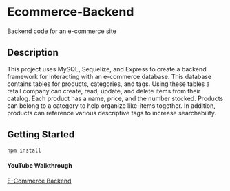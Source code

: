 # Ecommerce-Backend
Backend code for an e-commerce site

## Description
This project uses MySQL, Sequelize, and Express to create a backend framework for interacting with an e-commerce database. This database contains tables for products, categories, and tags. Using these tables a retail company can create, read, update, and delete items from their catalog. Each product has a name, price, and the number stocked. Products can belong to a category to help organize like-items together. In addition, products can reference various descriptive tags to increase searchability. 

## Getting Started
    npm install

#### YouTube Walkthrough
[E-Commerce Backend](https://www.youtube.com/watch?v=XFmGj5aKZcE)